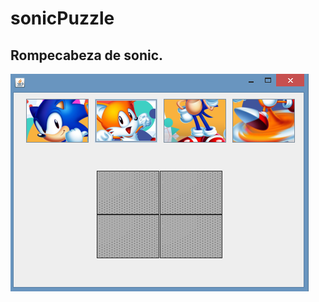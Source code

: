 # sonicPuzzle
## Rompecabeza de sonic.
![hloa](https://github.com/Emanuel-rdz-m/sonicPuzzle/blob/master/imagenes/image.png?raw=true)
